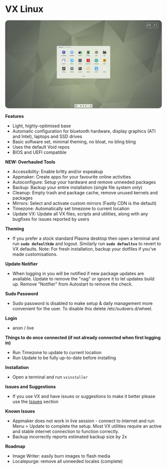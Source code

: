 # VX Linux
<img src="https://github.com/VX-Linux/main/blob/main/vx-5.0-menu.jpg" style="width:960px;border-radius:10px!important;">

**Features**
- Light, highly-optimised base
- Automatic configuration for bluetooth hardware, display graphics (ATI and Intel), laptops and SSD drives
- Basic software set, minimal theming, no bloat, no bling bling
- Uses the default Void repos
- BIOS and UEFI compatible

**NEW: Overhauled Tools**
- Accessibility: Enable brltty and/or espeakup
- Appmaker: Create apps for your favourite online activities
- Autoconfigure: Setup your hardware and remove unneeded packages
- Backup: Backup your entire installation (single file system only)
- Cleanup: Empty trash and package cache, remove unused kernels and packages
- Mirrors: Select and activate custom mirrors (Fastly CDN is the default)
- Timezone: Automatically set timezone to current location
- Update VX: Update all VX files, scripts and utilities, along with any bugfixes for issues reported by users

**Theming**
- If you prefer a stock standard Plasma desktop then open a terminal and run <b><code>sudo defaultkde</code></b> and logout. Similarly run <b><code>sudo defaultvx</code></b> to revert to VX defaults. Note: For fresh installation, backup your dotfiles if you've made customisations.

**Update Notifier**
- When logging in you will be notified if new package updates are available. Update to remove the "nag" or ignore it to let updates build up. Remove "Notifier" from Autostart to remove the check.

**Sudo Password**
- Sudo password is disabled to make setup & daily management more convenient for the user. To disable this delete /etc/sudoers.d/wheel.

**Login**
- anon / live

**Things to do once connected (if not already connected when first logging in)**
- Run Timezone to update to current location
- Run Update to be fully up-to-date before installing

**Installation**
- Open a terminal and run <code>vxinstaller</code>

**Issues and Suggestions**
- If you use VX and have issues or suggestions to make it better please use the <a href="https://github.com/VX-Linux/main/issues">Issues</a> section

**Known Issues**
- Appmaker does not work in live session - connect to internet and run Menu > Update to complete the setup. Most VX utilities require an active and stable internet connection to function correctly.
- Backup incorrectly reports estimated backup size by 2x

**Roadmap**
- Image Writer: easily burn images to flash media
- Localepurge: remove all unneeded locales (complete)

